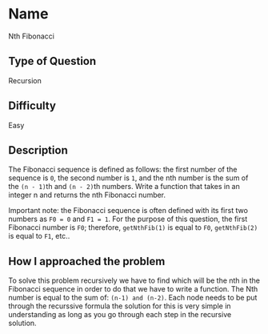 # Name 

Nth Fibonacci

## Type of Question

Recursion

## Difficulty

Easy

## Description

The Fibonacci sequence is defined as follows: the first number of the sequence is `0`, the second number is `1`, and the nth number is the sum of the `(n - 1)`th and `(n - 2)`th numbers. Write a function that takes in an integer n and returns the nth Fibonacci number.

Important note: the Fibonacci sequence is often defined with its first two numbers as `F0 = 0` and `F1 = 1`. For the purpose of this question, the first Fibonacci number is `F0`; therefore, `getNthFib(1)` is equal to `F0`, `getNthFib(2)` is equal to `F1`, etc..

## How I approached the problem

To solve this problem recursively we have to find which will be the nth in the Fibonacci sequence in order to do that we have to write a function. The Nth number is equal to the sum of: `(n-1) and (n-2)`. Each node needs to be put through the recurssive formula the solution for this is very simple in understanding as long as you go through each step in the recursive solution. 

